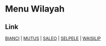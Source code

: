 # Menu Wilayah

## Link

[BIANCI](https://github.com/gigit-pemilu/pemilu-2024-96-papua-barat-daya/tree/main/pilpres/hitung-suara/sub/96-papua-barat-daya/sub/03-raja-ampat/sub/07-waigeo-barat/sub/2007-bianci)
 | 
[MUTUS](https://github.com/gigit-pemilu/pemilu-2024-96-papua-barat-daya/tree/main/pilpres/hitung-suara/sub/96-papua-barat-daya/sub/03-raja-ampat/sub/07-waigeo-barat/sub/2005-mutus)
 | 
[SALEO](https://github.com/gigit-pemilu/pemilu-2024-96-papua-barat-daya/tree/main/pilpres/hitung-suara/sub/96-papua-barat-daya/sub/03-raja-ampat/sub/07-waigeo-barat/sub/2011-saleo)
 | 
[SELPELE](https://github.com/gigit-pemilu/pemilu-2024-96-papua-barat-daya/tree/main/pilpres/hitung-suara/sub/96-papua-barat-daya/sub/03-raja-ampat/sub/07-waigeo-barat/sub/2001-selpele)
 | 
[WAISILIP](https://github.com/gigit-pemilu/pemilu-2024-96-papua-barat-daya/tree/main/pilpres/hitung-suara/sub/96-papua-barat-daya/sub/03-raja-ampat/sub/07-waigeo-barat/sub/2012-waisilip)

